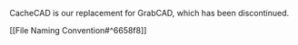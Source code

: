 CacheCAD is our replacement for GrabCAD, which has been discontinued.

[[File Naming Convention#^6658f8]]
